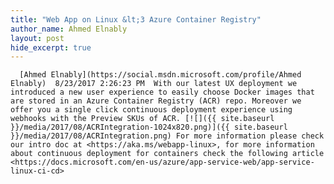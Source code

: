 ```yaml
---
title: "Web App on Linux &lt;3 Azure Container Registry"
author_name: Ahmed Elnably
layout: post
hide_excerpt: true
---
```

      [Ahmed Elnably](https://social.msdn.microsoft.com/profile/Ahmed Elnably)  8/23/2017 2:26:23 PM  With our latest UX deployment we introduced a new user experience to easily choose Docker images that are stored in an Azure Container Registry (ACR) repo. Moreover we offer you a single click continuous deployment experience using webhooks with the Preview SKUs of ACR. [![]({{ site.baseurl }}/media/2017/08/ACRIntegration-1024x820.png)]({{ site.baseurl }}/media/2017/08/ACRIntegration.png) For more information please check our intro doc at <https://aka.ms/webapp-linux>, for more information about continuous deployment for containers check the following article <https://docs.microsoft.com/en-us/azure/app-service-web/app-service-linux-ci-cd>      